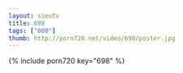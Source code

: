 ```yaml
--- 
layout: sieutv
title: 698
tags: ["000"]
thumb: http://porn720.net/video/698/poster.jpg
---
```

{% include porn720 key="698" %} 
